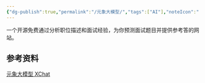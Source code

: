 ```yaml
---
{"dg-publish":true,"permalink":"/元象大模型/","tags":["AI"],"noteIcon":""}
---
```


一个开源免费通过分析职位描述和面试经验，为你预测面试题目并提供参考答的网站。


## 参考资料
[元象大模型 XChat](https://chat.xverse.cn/home/index.html)